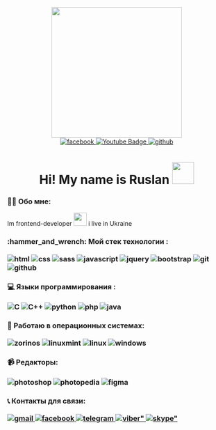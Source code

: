 <div id="header" align="center">
  <img src="https://media.giphy.com/media/qgQUggAC3Pfv687qPC/giphy.gif" width="300"/>
</div>

<div id="badges" align="center">
  <a href="https://www.facebook.com/addin.whites/">
    <img src="https://img.shields.io/badge/Facebook-1877F2?style=for-the-badge&logo=facebook&logoColor=white" alt="facebook"/>
  </a>
  <a href="https://www.youtube.com/channel/UC0PNHhJVhpDuubpSwe7XB2Q">
    <img src="https://img.shields.io/badge/YouTube-red?style=for-the-badge&logo=youtube&logoColor=white" alt="Youtube Badge"/>
  </a>
  <a href="https://github.com/RusProgger">
    <img src="https://img.shields.io/badge/GitHub-181717?logo=github&logoColor=fff&style=for-the-badge" alt="github">
  </a>
</div>
<div id="table1" align="center">
  <img src="https://komarev.com/ghpvc/?username=RusProgger&style=flat-square&color=blue" alt=""/>
</div>

<h1 align="center">
  Hi! My name is Ruslan
  <img src="https://media.giphy.com/media/hvRJCLFzcasrR4ia7z/giphy.gif" width="50px"/>
</h1>

### 👩‍💻 Обо мне:
  Im frontend-developer <img src="https://media.giphy.com/media/WUlplcMpOCEmTGBtBW/giphy.gif" width="30"> i live in Ukraine

<h3> :hammer_and_wrench: Мой стек технологии : </br></br>
  <img src="https://github.com/RusProgger/RusProgger/assets/105813644/be45eace-63b7-47a4-8bf9-c7325788e397" alt="html">
<!--   <img src="https://img.shields.io/badge/Pug-A86454?logo=pug&logoColor=fff&style=for-the-badge" alt="pug"> -->
  <img src="https://github.com/RusProgger/RusProgger/assets/105813644/039c2cbc-20dc-4a75-bde4-a74e56f98126" alt="css">
  <img src="https://github.com/RusProgger/RusProgger/assets/105813644/be19e816-fd58-4930-ad3a-e022b931e1b5" alt="sass">
  <img src="https://img.shields.io/badge/JavaScript-F7DF1E?style=for-the-badge&logo=javascript&logoColor=black" alt="javascript">  
  <img src="https://img.shields.io/badge/jQuery-0769AD?style=for-the-badge&logo=jquery&logoColor=white" alt="jquery">
<!--   <img src="https://img.shields.io/badge/gulp-CF4647?logo=gulp&logoColor=fff&style=for-the-badge" alt="gulp"> -->
  <img src="https://img.shields.io/badge/Bootstrap-7952B3?logo=bootstrap&logoColor=fff&style=for-the-badge" alt="bootstrap">
  <img src="https://img.shields.io/badge/Git-F05032?logo=git&logoColor=fff&style=for-the-badge" alt="git">
  <img src="https://img.shields.io/badge/GitHub-181717?logo=github&logoColor=fff&style=for-the-badge" alt="github">
</h3>

<h3> 💻 Языки программирования : </br></br>
  <img src="https://img.shields.io/badge/C-A8B9CC?logo=c&logoColor=fff&style=for-the-badge" alt="C">
  <img src="https://img.shields.io/badge/C%2B%2B-00599C?logo=cplusplus&logoColor=fff&style=for-the-badge" alt="С++">
  <img src="https://img.shields.io/badge/Python-3776AB?logo=python&logoColor=fff&style=for-the-badge" alt="python">
  <img src="https://img.shields.io/badge/PHP-777BB4?style=for-the-badge&logo=php&logoColor=white" alt="php">
  <img src="https://img.shields.io/badge/Java-ED8B00?style=for-the-badge&logo=openjdk&logoColor=white" alt="java">
  
</h3>

<h3> 💾 Работаю в операционных системах: </br></br>
  <img src="https://img.shields.io/badge/Zorin-15A6F0?logo=zorin&logoColor=fff&style=for-the-badge" alt="zorinos">
  <img src="https://img.shields.io/badge/Linux%20Mint-87CF3E?logo=linuxmint&logoColor=fff&style=for-the-badge" alt="linuxmint">
  <img src="https://img.shields.io/badge/Linux-FCC624?logo=linux&logoColor=000&style=for-the-badge" alt="linux">
  <img src="https://img.shields.io/badge/Windows-0078D4?logo=windows&logoColor=fff&style=for-the-badge" alt="windows">
</h3>

<h3> 📹 Редакторы: </br></br>
  <img src="https://img.shields.io/badge/Adobe%20Photoshop-31A8FF?logo=adobephotoshop&logoColor=fff&style=for-the-badge" alt="photoshop">
  <img src="https://img.shields.io/badge/Photopea-18A497?logo=photopea&logoColor=fff&style=for-the-badge" alt="photopedia">
  <img src="https://img.shields.io/badge/Figma-F24E1E?logo=figma&logoColor=fff&style=for-the-badge" alt="figma">
</h3>

<h3> 📞 Контакты для связи: </br></br>
  <a href="mailto:ruslantimka92@gmail.com">
    <img src="https://img.shields.io/badge/Gmail-EA4335?logo=gmail&logoColor=fff&style=for-the-badge" alt="gmail">
  </a>

   <a href="https://www.facebook.com/addin.whites/">
    <img src="https://img.shields.io/badge/Facebook-1877F2?logo=facebook&logoColor=fff&style=for-the-badge" alt="facebook">
  </a>

   <a href="#">
    <img src="https://img.shields.io/badge/Telegram-26A5E4?logo=telegram&logoColor=fff&style=for-the-badge" alt="telegram">
  </a>
  <a href="">
    <img src="https://img.shields.io/badge/Viber-7360F2?logo=viber&logoColor=fff&style=for-the-badge" alt=viber">
  </a>
   <a href="skype:timkanik92?chat">
    <img src="https://img.shields.io/badge/Skype-00AFF0?logo=skype&logoColor=fff&style=for-the-badge" alt=skype">
  </a>
</h3>

  
